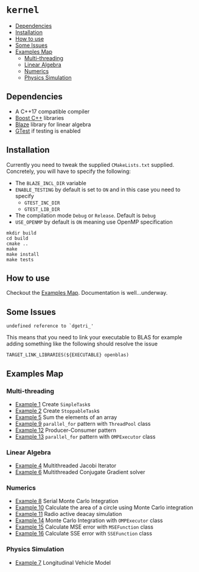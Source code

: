 # ```kernel```

* [Dependencies](#dependencies)
* [Installation](#nstallation)
* [How to use ](#how_to_use)
* [Some Issues](#some_issues)
* [Examples Map](#examples_map)
    * [Multi-threading](#multi_threading)
    * [Linear Algebra](#linear_algebra)
    * [Numerics](#numerics)
    * [Physics Simulation](#physics_simulation)


## <a name="dependencies"></a> Dependencies

- A C++17 compatible compiler
- <a href="https://www.boost.org/">Boost C++</a> libraries
- <a href="https://bitbucket.org/blaze-lib/blaze/wiki/browse/">Blaze</a> library for linear algebra
- <a href="https://github.com/google/googletest">GTest</a> if testing is enabled

## <a name="nstallation"></a> Installation

Currently you need to tweak the supplied ```CMakeLists.txt``` supplied. Concretely, you will have to
specify the following:

- The ```BLAZE_INCL_DIR``` variable
- ```ENABLE_TESTING``` by default is set to ```ON``` and in this case you need to specify
    - ```GTEST_INC_DIR```
    - ```GTEST_LIB_DIR```
- The compilation mode ```Debug``` or ```Release```. Default is ```Debug```
- ```USE_OPENMP``` by default is ```ON``` meaning use OpenMP specification

```
mkdir build
cd build
cmake ..
make
make install
make tests

```

## <a name="dependencies"></a> How to use

Checkout the [Examples Map](#examples_map). Documentation is well...underway.

## Some Issues

```
undefined reference to `dgetri_'
```

This means that you need to link your executable to BLAS for example adding something like
the following should resolve the issue

```
TARGET_LINK_LIBRARIES(${EXECUTABLE} openblas)

```

## <a name="examples_map"></a> Examples Map

### <a name="multi_threading"></a> Multi-threading

- <a href="examples/example_1">Example 1</a> Create ```SimpleTask```s
- <a href="examples/example_2">Example 2</a> Create  ```StoppableTask```s
- <a href="examples/example_5">Example 5</a> Sum the elements of an array 
- <a href="examples/example_9">Example 9</a> ```parallel_for``` pattern with ```ThreadPool``` class
- <a href="examples/example_12">Example 12</a> Producer-Consumer pattern
- <a href="examples/example_13">Example 13</a> ```parallel_for``` pattern with ```OMPExecutor``` class

### <a name="linear_algebra"></a> Linear Algebra

- <a href="examples/example_4">Example 4</a> Multithreaded Jacobi Iterator
- <a href="examples/example_6">Example 6</a> Multithreaded Conjugate Gradient solver


### <a name="numerics"></a> Numerics

- <a href="examples/example_8">Example 8</a> Serial Monte Carlo Integration
- <a href="examples/example_10">Example 10</a> Calculate the area of a circle using Monte Carlo integration
- <a href="examples/example_11">Example 11</a> Radio active deacay simulation
- <a href="examples/example_14">Example 14</a> Monte Carlo Integration with ```OMPExecutor``` class
- <a href="examples/example_15/doc/exe.md">Example 15</a> Calculate MSE error with ```MSEFunction``` class
- <a href="examples/example_16/doc/exe.md">Example 16</a> Calculate SSE error with ```SSEFunction``` class


### <a name="physics_simulation"></a> Physics Simulation

- <a href="#">Example 7</a> Longitudinal Vehicle Model
